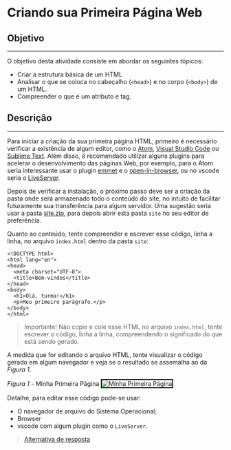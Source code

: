 # Criando sua Primeira Página Web

## Objetivo
---

O objetivo desta atividade consiste em abordar os seguintes tópicos:

- Criar a estrutura básica de um HTML
- Analisar o que se coloca no cabeçalho (`<head>`) e no corpo (`<body>`) de um HTML.
- Compreender o que é um atributo e tag.
  
## Descrição
---

Para iniciar a criação da sua primeira página HTML, primeiro é necessário verificar a existência de algum editor, como o [Atom](https://atom.io/), [Visual Studio Code](https://code.visualstudio.com/) ou [Sublime Text](https://www.sublimetext.com/). Além disso, é recomendado utilizar alguns plugins para acelerar o desenvolvimento das páginas Web, por exemplo, para o Atom seria interessante usar o plugin [emmet](https://emmet.io/) e o [open-in-browser](https://atom.io/packages/open-in-browser), ou no vscode seria o [LiveServer](https://marketplace.visualstudio.com/items?itemName=ritwickdey.LiveServer).

Depois de verificar a instalação, o próximo passo deve ser a criação da pasta onde será armazenado todo o conteúdo do site, no intuito de facilitar futuramente sua transferência para algum servidor.
Uma sugestão seria usar a pasta [site.zip](site.zip), para depois abrir esta pasta `site` no seu editor de preferência.

Quanto ao conteúdo, tente compreender e escrever esse código, linha a linha, no arquivo `index.html` dentro da pasta `site`:
```
<!DOCTYPE html>
<html lang="en">
<head>
  <meta charset="UTF-8">
  <title>Bem-vindos</title>
</head>
<body>
  <h1>Olá, turma!</h1>
  <p>Meu primeiro parágrafo.</p>
</body>
</html>
```

> Importante! Não copie e cole esse HTML no arquivo `index.html`, tente escrever o código, linha a linha, compreendendo o significado do que está sendo gerado.

A medida que for editando o arquivo HTML, tente visualizar o código gerado em algum navegador e veja se o resultado se assemalha ao da *Figura 1*.

*Figura 1* - Minha Primeira Página
<img src="assets/screen.png" alt="Minha Primeira Página" style="border: 2px solid #000">

Detalhe, para editar esse código pode-se usar:
  * O navegador de arquivo do Sistema Operacional;
  * Browser
  * vscode com algum plugin como o `LiveServer`.

> [Alternativa de resposta](site-response/)

<!-- TODO vscode, abrir folder, emmet, multipla edição -->
